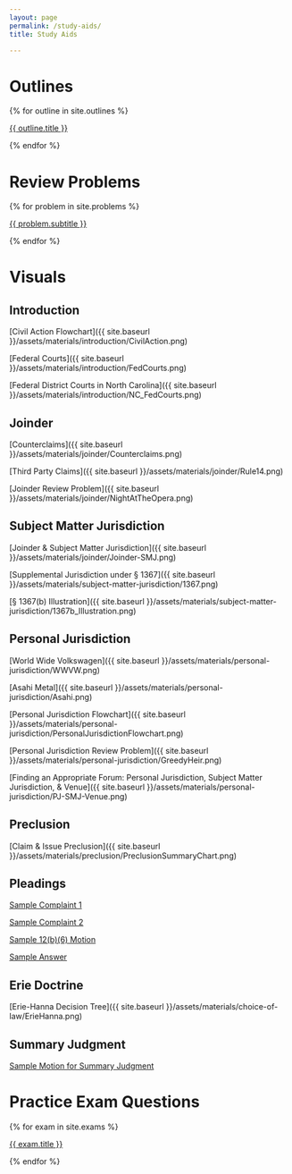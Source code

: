 ```yaml
---
layout: page
permalink: /study-aids/
title: Study Aids

---
```


# Outlines

{% for outline in site.outlines %}
<p><a href="{{ site.baseurl }}{{ outline.url }}">{{ outline.title }}</a></p>
{% endfor %}

# Review Problems

{% for problem in site.problems %}
<p><a href="{{ site.baseurl }}{{ problem.url }}">{{ problem.subtitle }}</a></p>
{% endfor %}

# Visuals

## Introduction

[Civil Action Flowchart]({{ site.baseurl }}/assets/materials/introduction/CivilAction.png)

[Federal Courts]({{ site.baseurl }}/assets/materials/introduction/FedCourts.png)

[Federal District Courts in North Carolina]({{ site.baseurl }}/assets/materials/introduction/NC_FedCourts.png)

## Joinder

[Counterclaims]({{ site.baseurl }}/assets/materials/joinder/Counterclaims.png)

[Third Party Claims]({{ site.baseurl }}/assets/materials/joinder/Rule14.png)

[Joinder Review Problem]({{ site.baseurl }}/assets/materials/joinder/NightAtTheOpera.png)

## Subject Matter Jurisdiction

[Joinder & Subject Matter Jurisdiction]({{ site.baseurl }}/assets/materials/joinder/Joinder-SMJ.png)

[Supplemental Jurisdiction under § 1367]({{ site.baseurl }}/assets/materials/subject-matter-jurisdiction/1367.png)

[§ 1367(b) Illustration]({{ site.baseurl }}/assets/materials/subject-matter-jurisdiction/1367b_Illustration.png)

## Personal Jurisdiction

[World Wide Volkswagen]({{ site.baseurl }}/assets/materials/personal-jurisdiction/WWVW.png)

[Asahi Metal]({{ site.baseurl }}/assets/materials/personal-jurisdiction/Asahi.png)

[Personal Jurisdiction Flowchart]({{ site.baseurl }}/assets/materials/personal-jurisdiction/PersonalJurisdictionFlowchart.png)

[Personal Jurisdiction Review Problem]({{ site.baseurl }}/assets/materials/personal-jurisdiction/GreedyHeir.png)

[Finding an Appropriate Forum: Personal Jurisdiction, Subject Matter Jurisdiction, & Venue]({{ site.baseurl }}/assets/materials/personal-jurisdiction/PJ-SMJ-Venue.png)

## Preclusion

[Claim & Issue Preclusion]({{ site.baseurl }}/assets/materials/preclusion/PreclusionSummaryChart.png)

## Pleadings 

[Sample Complaint 1]()

[Sample Complaint 2]()

[Sample 12(b)(6) Motion]()

[Sample Answer]()

## Erie Doctrine

[Erie-Hanna Decision Tree]({{ site.baseurl }}/assets/materials/choice-of-law/ErieHanna.png)

## Summary Judgment 

[Sample Motion for Summary Judgment]()

# Practice Exam Questions

{% for exam in site.exams %}
<p><a href="{{ site.baseurl }}{{ exam.url }}">{{ exam.title }}</a></p>
{% endfor %}
